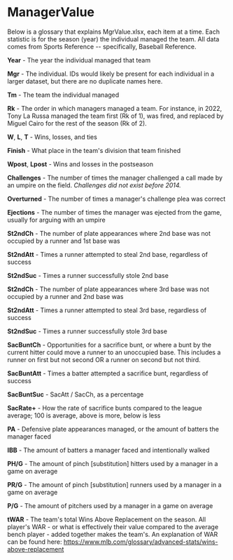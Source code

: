 # ManagerValue

Below is a glossary that explains MgrValue.xlsx, each item at a time. Each statistic is for the season (year) the individual managed the team. All data comes from Sports Reference -- specifically, Baseball Reference.

**Year** - The year the individual managed that team

**Mgr** - The individual. IDs would likely be present for each individual in a larger dataset, but there are no duplicate names here.

**Tm** - The team the individual managed

**Rk** - The order in which managers managed a team. For instance, in 2022, Tony La Russa managed the team first (Rk of 1), was fired, and replaced by Miguel Cairo for the rest of the season (Rk of 2).

**W**, **L**, **T** - Wins, losses, and ties

**Finish** - What place in the team's division that team finished

**Wpost**, **Lpost** - Wins and losses in the postseason

**Challenges** - The number of times the manager challenged a call made by an umpire on the field. _Challenges did not exist before 2014._

**Overturned** - The number of times a manager's challenge plea was correct

**Ejections** - The number of times the manager was ejected from the game, usually for arguing with an umpire

**St2ndCh** - The number of plate appearances where 2nd base was not occupied by a runner and 1st base was

**St2ndAtt** - Times a runner attempted to steal 2nd base, regardless of success

**St2ndSuc** - Times a runner successfully stole 2nd base

**St2ndCh** - The number of plate appearances where 3rd base was not occupied by a runner and 2nd base was

**St2ndAtt** - Times a runner attempted to steal 3rd base, regardless of success

**St2ndSuc** - Times a runner successfully stole 3rd base

**SacBuntCh** - Opportunities for a sacrifice bunt, or where a bunt by the current hitter could move a runner to an unoccupied base. This includes a runner on first but not second OR a runner on second but not third.

**SacBuntAtt** - Times a batter attempted a sacrifice bunt, regardless of success

**SacBuntSuc** - SacAtt / SacCh, as a percentage

**SacRate+** - How the rate of sacrifice bunts compared to the league average; 100 is average, above is more, below is less

**PA** - Defensive plate appearances managed, or the amount of batters the manager faced

**IBB** - The amount of batters a manager faced and intentionally walked

**PH/G** - The amount of pinch [substitution] hitters used by a manager in a game on average

**PR/G** - The amount of pinch [substitution] runners used by a manager in a game on average

**P/G** - The amount of pitchers used by a manager in a game on average

**tWAR** - The team's total Wins Above Replacement on the season. All player's WAR - or what is effectively their value compared to the average bench player - added together makes the team's.
  An explanation of WAR can be found here: https://www.mlb.com/glossary/advanced-stats/wins-above-replacement
